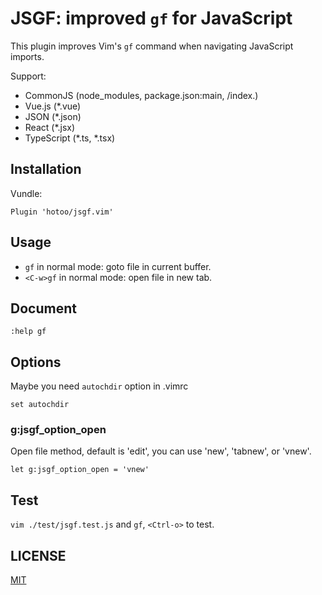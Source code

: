 # JSGF: improved `gf` for JavaScript

This plugin improves Vim's `gf` command when navigating JavaScript imports.

Support:

* CommonJS (node_modules, package.json:main, /index.<supported suffixes>)
* Vue.js (*.vue)
* JSON (*.json)
* React (*.jsx)
* TypeScript (*.ts, *.tsx)

## Installation

Vundle:

```viml
Plugin 'hotoo/jsgf.vim'
```
## Usage

- `gf` in normal mode: goto file in current buffer.
- `<C-w>gf` in normal mode: open file in new tab.

## Document

```
:help gf
```

## Options

Maybe you need `autochdir` option in .vimrc

```
set autochdir
```

### g:jsgf_option_open

Open file method, default is 'edit', you can use 'new', 'tabnew', or 'vnew'.

```viml
let g:jsgf_option_open = 'vnew'
```

## Test

`vim ./test/jsgf.test.js` and `gf`, `<Ctrl-o>` to test.

## LICENSE

[MIT](http://hotoo.mit-license.org/)
